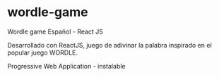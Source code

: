 # wordle-game
Wordle game Español - React JS


Desarrollado con ReactJS, juego de adivinar la palabra inspirado en el popular juego WORDLE.

Progressive Web Application - instalable
